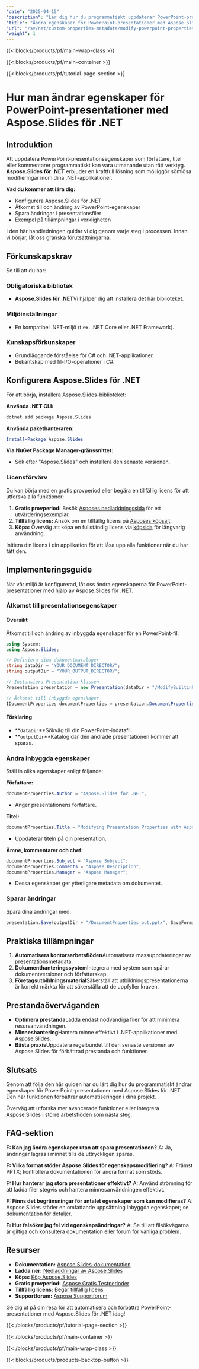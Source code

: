 ```yaml
---
"date": "2025-04-15"
"description": "Lär dig hur du programmatiskt uppdaterar PowerPoint-presentationsegenskaper som författare och titel med Aspose.Slides för .NET. Den här guiden behandlar installation, kodexempel och praktiska tillämpningar."
"title": "Ändra egenskaper för PowerPoint-presentationer med Aspose.Slides för .NET"
"url": "/sv/net/custom-properties-metadata/modify-powerpoint-properties-aspose-slides-net/"
"weight": 1
---
```


{{< blocks/products/pf/main-wrap-class >}}

{{< blocks/products/pf/main-container >}}

{{< blocks/products/pf/tutorial-page-section >}}
# Hur man ändrar egenskaper för PowerPoint-presentationer med Aspose.Slides för .NET

## Introduktion

Att uppdatera PowerPoint-presentationsegenskaper som författare, titel eller kommentarer programmatiskt kan vara utmanande utan rätt verktyg. **Aspose.Slides för .NET** erbjuder en kraftfull lösning som möjliggör sömlösa modifieringar inom dina .NET-applikationer.

**Vad du kommer att lära dig:**
- Konfigurera Aspose.Slides för .NET
- Åtkomst till och ändring av PowerPoint-egenskaper
- Spara ändringar i presentationsfiler
- Exempel på tillämpningar i verkligheten

I den här handledningen guidar vi dig genom varje steg i processen. Innan vi börjar, låt oss granska förutsättningarna.

## Förkunskapskrav

Se till att du har:

### Obligatoriska bibliotek
- **Aspose.Slides för .NET**Vi hjälper dig att installera det här biblioteket.

### Miljöinställningar
- En kompatibel .NET-miljö (t.ex. .NET Core eller .NET Framework).

### Kunskapsförkunskaper
- Grundläggande förståelse för C# och .NET-applikationer.
- Bekantskap med fil-I/O-operationer i C#.

## Konfigurera Aspose.Slides för .NET

För att börja, installera Aspose.Slides-biblioteket:

**Använda .NET CLI:**
```bash
dotnet add package Aspose.Slides
```

**Använda pakethanteraren:**
```powershell
Install-Package Aspose.Slides
```

**Via NuGet Package Manager-gränssnittet:**
- Sök efter "Aspose.Slides" och installera den senaste versionen.

### Licensförvärv
Du kan börja med en gratis provperiod eller begära en tillfällig licens för att utforska alla funktioner:
1. **Gratis provperiod:** Besök [Asposes nedladdningssida](https://releases.aspose.com/slides/net/) för ett utvärderingsexemplar.
2. **Tillfällig licens:** Ansök om en tillfällig licens på [Asposes köpsajt](https://purchase.aspose.com/temporary-license/).
3. **Köpa:** Överväg att köpa en fullständig licens via [köpsida](https://purchase.aspose.com/buy) för långvarig användning.

Initiera din licens i din applikation för att låsa upp alla funktioner när du har fått den.

## Implementeringsguide

När vår miljö är konfigurerad, låt oss ändra egenskaperna för PowerPoint-presentationer med hjälp av Aspose.Slides för .NET.

### Åtkomst till presentationsegenskaper

#### Översikt
Åtkomst till och ändring av inbyggda egenskaper för en PowerPoint-fil:

```csharp
using System;
using Aspose.Slides;

// Definiera dina dokumentkataloger
string dataDir = "YOUR_DOCUMENT_DIRECTORY";
string outputDir = "YOUR_OUTPUT_DIRECTORY";

// Instansiera Presentation-klassen
Presentation presentation = new Presentation(dataDir + "/ModifyBuiltinProperties.pptx");

// Åtkomst till inbyggda egenskaper
IDocumentProperties documentProperties = presentation.DocumentProperties;
```

#### Förklaring
- **`dataDir`**Sökväg till din PowerPoint-indatafil.
- **`outputDir`**Katalog där den ändrade presentationen kommer att sparas.

### Ändra inbyggda egenskaper
Ställ in olika egenskaper enligt följande:

**Författare:**
```csharp
documentProperties.Author = "Aspose.Slides for .NET";
```
- Anger presentationens författare.

**Titel:**
```csharp
documentProperties.Title = "Modifying Presentation Properties with Aspose.Slides";
```
- Uppdaterar titeln på din presentation.

**Ämne, kommentarer och chef:**
```csharp
documentProperties.Subject = "Aspose Subject";
documentProperties.Comments = "Aspose Description";
documentProperties.Manager = "Aspose Manager";
```
- Dessa egenskaper ger ytterligare metadata om dokumentet.

### Sparar ändringar
Spara dina ändringar med:

```csharp
presentation.Save(outputDir + "/DocumentProperties_out.pptx", SaveFormat.Pptx);
```

## Praktiska tillämpningar

1. **Automatisera kontorsarbetsflöden**Automatisera massuppdateringar av presentationsmetadata.
2. **Dokumenthanteringssystem**Integrera med system som spårar dokumentversioner och författarskap.
3. **Företagsutbildningsmaterial**Säkerställ att utbildningspresentationerna är korrekt märkta för att säkerställa att de uppfyller kraven.

## Prestandaöverväganden

- **Optimera prestanda**Ladda endast nödvändiga filer för att minimera resursanvändningen.
- **Minneshantering**Hantera minne effektivt i .NET-applikationer med Aspose.Slides.
- **Bästa praxis**Uppdatera regelbundet till den senaste versionen av Aspose.Slides för förbättrad prestanda och funktioner.

## Slutsats

Genom att följa den här guiden har du lärt dig hur du programmatiskt ändrar egenskaper för PowerPoint-presentationer med Aspose.Slides för .NET. Den här funktionen förbättrar automatiseringen i dina projekt.

Överväg att utforska mer avancerade funktioner eller integrera Aspose.Slides i större arbetsflöden som nästa steg.

## FAQ-sektion

**F: Kan jag ändra egenskaper utan att spara presentationen?**
A: Ja, ändringar lagras i minnet tills de uttryckligen sparas.

**F: Vilka format stöder Aspose.Slides för egenskapsmodifiering?**
A: Främst PPTX; kontrollera dokumentationen för andra format som stöds.

**F: Hur hanterar jag stora presentationer effektivt?**
A: Använd strömning för att ladda filer stegvis och hantera minnesanvändningen effektivt.

**F: Finns det begränsningar för antalet egenskaper som kan modifieras?**
A: Aspose.Slides stöder en omfattande uppsättning inbyggda egenskaper; se [dokumentation](https://reference.aspose.com/slides/net/) för detaljer.

**F: Hur felsöker jag fel vid egenskapsändringar?**
A: Se till att filsökvägarna är giltiga och konsultera dokumentation eller forum för vanliga problem.

## Resurser

- **Dokumentation:** [Aspose.Slides-dokumentation](https://reference.aspose.com/slides/net/)
- **Ladda ner:** [Nedladdningar av Aspose.Slides](https://releases.aspose.com/slides/net/)
- **Köpa:** [Köp Aspose.Slides](https://purchase.aspose.com/buy)
- **Gratis provperiod:** [Aspose Gratis Testperioder](https://releases.aspose.com/slides/net/)
- **Tillfällig licens:** [Begär tillfällig licens](https://purchase.aspose.com/temporary-license/)
- **Supportforum:** [Aspose Supportforum](https://forum.aspose.com/c/slides/11)

Ge dig ut på din resa för att automatisera och förbättra PowerPoint-presentationer med Aspose.Slides för .NET idag!

{{< /blocks/products/pf/tutorial-page-section >}}

{{< /blocks/products/pf/main-container >}}

{{< /blocks/products/pf/main-wrap-class >}}

{{< blocks/products/products-backtop-button >}}
